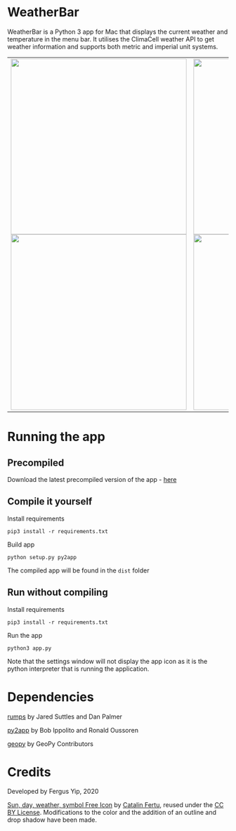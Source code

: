 # WeatherBar

WeatherBar is a Python 3 app for Mac that displays the current weather and temperature in the menu bar. It utilises the ClimaCell weather API to get weather information and supports both metric and imperial unit systems.

<div align="center">
  <table>
    <tr>
      <td>
        <img
          src="https://raw.githubusercontent.com/FergusYip/WeatherBarApp/master/images/sunny.png"
          width="400"
        />
        <br />
        <img
          src="https://raw.githubusercontent.com/FergusYip/WeatherBarApp/master/images/celsius.png"
          width="400"
        />
      </td>
      <td>
        <img
          src="https://raw.githubusercontent.com/FergusYip/WeatherBarApp/master/images/rain.png"
          width="400"
        />
        <br />
        <img
          src="https://raw.githubusercontent.com/FergusYip/WeatherBarApp/master/images/fahrenheit.png"
          width="400"
        />
      </td>
    </tr>
  </table>
</div>

# Running the app

## Precompiled

Download the latest precompiled version of the app - [here](https://github.com/FergusYip/DrinkMoreApp/releases)

## Compile it yourself

Install requirements

`pip3 install -r requirements.txt`

Build app

`python setup.py py2app`

The compiled app will be found in the `dist` folder

## Run without compiling

Install requirements

`pip3 install -r requirements.txt`

Run the app

`python3 app.py`

Note that the settings window will not display the app icon as it is the python interpreter that is running the application.

# Dependencies

[rumps](https://pypi.org/project/rumps/) by Jared Suttles and Dan Palmer

[py2app](https://pypi.org/project/py2app/) by Bob Ippolito and Ronald Oussoren

[geopy](https://pypi.org/project/geopy/) by GeoPy Contributors

# Credits

Developed by Fergus Yip, 2020

[Sun, day, weather, symbol Free Icon](https://icon-icons.com/icon/droplet-of-water/83794) by [Catalin Fertu](http://catalinfertu.com/), reused under the [CC BY License](https://creativecommons.org/licenses/by/4.0/). Modifications to the color and the addition of an outline and drop shadow have been made.
